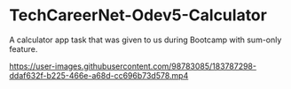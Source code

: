 # TechCareerNet-Odev5-Calculator
A calculator app task that was given to us during Bootcamp with sum-only feature.






https://user-images.githubusercontent.com/98783085/183787298-ddaf632f-b225-466e-a68d-cc696b73d578.mp4

